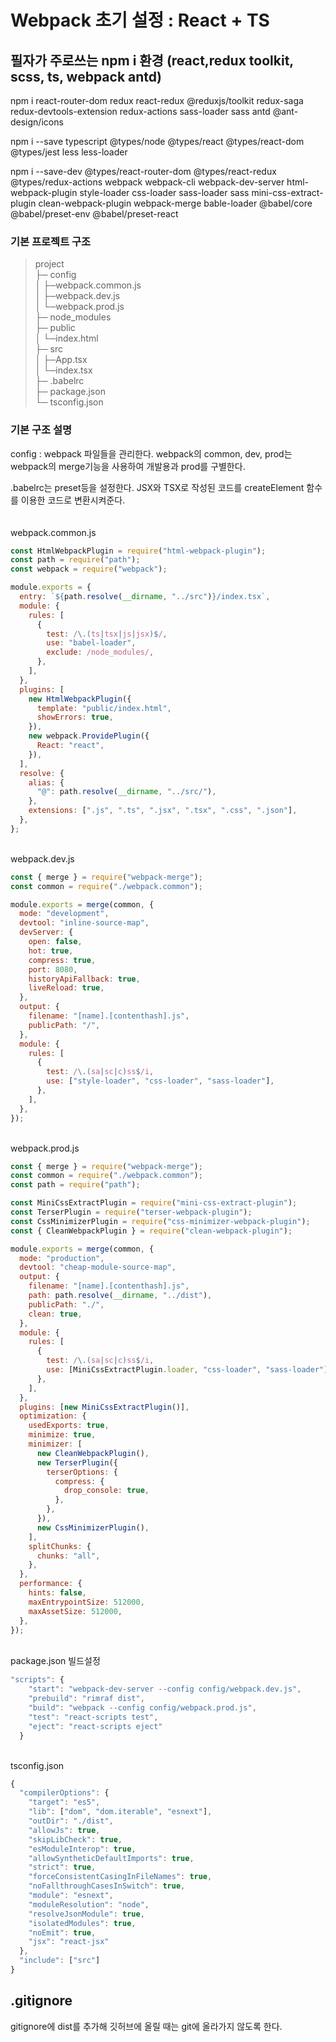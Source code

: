 # Webpack 초기 설정 : React + TS

## 필자가 주로쓰는 npm i 환경 (react,redux toolkit, scss, ts, webpack antd)

npm i react-router-dom redux react-redux @reduxjs/toolkit redux-saga redux-devtools-extension redux-actions sass-loader sass antd @ant-design/icons

npm i --save typescript @types/node @types/react @types/react-dom @types/jest less less-loader

npm i --save-dev @types/react-router-dom @types/react-redux @types/redux-actions webpack webpack-cli webpack-dev-server html-webpack-plugin style-loader css-loader sass-loader sass mini-css-extract-plugin clean-webpack-plugin webpack-merge bable-loader @babel/core @babel/preset-env @babel/preset-react

### 기본 프로젝트 구조

> project <br/>
> ├─ config<br/>
> │ ├─webpack.common.js<br/>
> │ ├─webpack.dev.js<br/>
> │ └─webpack.prod.js<br/>
> ├─ node_modules <br/>
> ├─ public<br/>
> │ └─index.html<br/>
> ├─ src <br/>
> │ ├─App.tsx<br/>
> │ └─index.tsx<br/>
> ├─ .babelrc<br/>
> ├─ package.json<br/>
> └─ tsconfig.json<br/>

### 기본 구조 설명

config : webpack 파일들을 관리한다. webpack의 common, dev, prod는 webpack의 merge기능을 사용하여 개발용과 prod를 구별한다.

.babelrc는 preset등을 설정한다. JSX와 TSX로 작성된 코드를 createElement 함수를 이용한 코드로 변환시켜준다.
<br/>
<br/>
<br/>
webpack.common.js

```js
const HtmlWebpackPlugin = require("html-webpack-plugin");
const path = require("path");
const webpack = require("webpack");

module.exports = {
  entry: `${path.resolve(__dirname, "../src")}/index.tsx`,
  module: {
    rules: [
      {
        test: /\.(ts|tsx|js|jsx)$/,
        use: "babel-loader",
        exclude: /node_modules/,
      },
    ],
  },
  plugins: [
    new HtmlWebpackPlugin({
      template: "public/index.html",
      showErrors: true,
    }),
    new webpack.ProvidePlugin({
      React: "react",
    }),
  ],
  resolve: {
    alias: {
      "@": path.resolve(__dirname, "../src/"),
    },
    extensions: [".js", ".ts", ".jsx", ".tsx", ".css", ".json"],
  },
};
```

<br/>
webpack.dev.js

```js
const { merge } = require("webpack-merge");
const common = require("./webpack.common");

module.exports = merge(common, {
  mode: "development",
  devtool: "inline-source-map",
  devServer: {
    open: false,
    hot: true,
    compress: true,
    port: 8080,
    historyApiFallback: true,
    liveReload: true,
  },
  output: {
    filename: "[name].[contenthash].js",
    publicPath: "/",
  },
  module: {
    rules: [
      {
        test: /\.(sa|sc|c)ss$/i,
        use: ["style-loader", "css-loader", "sass-loader"],
      },
    ],
  },
});
```

<br/>
webpack.prod.js

```js
const { merge } = require("webpack-merge");
const common = require("./webpack.common");
const path = require("path");

const MiniCssExtractPlugin = require("mini-css-extract-plugin");
const TerserPlugin = require("terser-webpack-plugin");
const CssMinimizerPlugin = require("css-minimizer-webpack-plugin");
const { CleanWebpackPlugin } = require("clean-webpack-plugin");

module.exports = merge(common, {
  mode: "production",
  devtool: "cheap-module-source-map",
  output: {
    filename: "[name].[contenthash].js",
    path: path.resolve(__dirname, "../dist"),
    publicPath: "./",
    clean: true,
  },
  module: {
    rules: [
      {
        test: /\.(sa|sc|c)ss$/i,
        use: [MiniCssExtractPlugin.loader, "css-loader", "sass-loader"],
      },
    ],
  },
  plugins: [new MiniCssExtractPlugin()],
  optimization: {
    usedExports: true,
    minimize: true,
    minimizer: [
      new CleanWebpackPlugin(),
      new TerserPlugin({
        terserOptions: {
          compress: {
            drop_console: true,
          },
        },
      }),
      new CssMinimizerPlugin(),
    ],
    splitChunks: {
      chunks: "all",
    },
  },
  performance: {
    hints: false,
    maxEntrypointSize: 512000,
    maxAssetSize: 512000,
  },
});
```

<br/>
package.json 빌드설정

```js
"scripts": {
    "start": "webpack-dev-server --config config/webpack.dev.js",
    "prebuild": "rimraf dist",
    "build": "webpack --config config/webpack.prod.js",
    "test": "react-scripts test",
    "eject": "react-scripts eject"
  }
```

<br/>
tsconfig.json

```js
{
  "compilerOptions": {
    "target": "es5",
    "lib": ["dom", "dom.iterable", "esnext"],
    "outDir": "./dist",
    "allowJs": true,
    "skipLibCheck": true,
    "esModuleInterop": true,
    "allowSyntheticDefaultImports": true,
    "strict": true,
    "forceConsistentCasingInFileNames": true,
    "noFallthroughCasesInSwitch": true,
    "module": "esnext",
    "moduleResolution": "node",
    "resolveJsonModule": true,
    "isolatedModules": true,
    "noEmit": true,
    "jsx": "react-jsx"
  },
  "include": ["src"]
}

```

## .gitignore

gitignore에 dist를 추가해 깃허브에 올릴 때는 git에 올라가지 않도록 한다.
